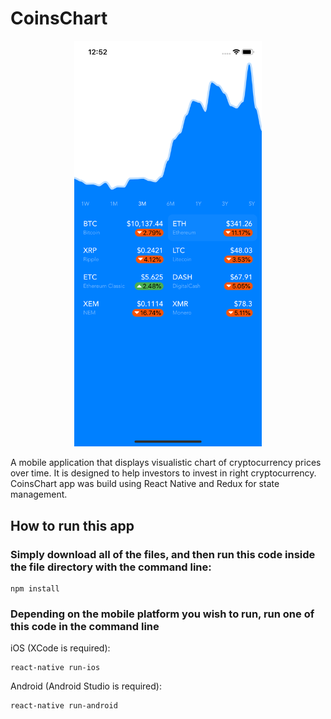 # CoinsChart

<p align='center'>
  <img src='screenshots/Scene01.png' width='300' title='Main App'>
</p>

A mobile application that displays visualistic chart of cryptocurrency prices over time. It is designed to help investors to invest in right cryptocurrency. CoinsChart app was build using React Native and Redux for state management.

## How to run this app

### Simply download all of the files, and then run this code inside the file directory with the command line:
```
npm install
```
### Depending on the mobile platform you wish to run, run one of this code in the command line

iOS (XCode is required):
```
react-native run-ios
```

Android (Android Studio is required):
```
react-native run-android
```
